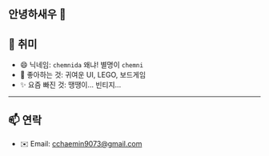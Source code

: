 ## 안녕하새우 👋

<!--
**chemnida/chemnida** is a ✨ _special_ ✨ repository because its `README.md` (this file) appears on your GitHub profile.

Here are some ideas to get you started:

- 🔭 I’m currently working on ...
- 🌱 I’m currently learning ...
- 👯 I’m looking to collaborate on ...
- 🤔 I’m looking for help with ...
- 💬 Ask me about ...
- 📫 How to reach me: ...
- 😄 Pronouns: ...
- ⚡ Fun fact: ...
-->

## 🌈 취미

- 😄 닉네임: `chemnida` 왜냐! 별명이  `chemni`
- 🧸 좋아하는 것: 귀여운 UI, LEGO, 보드게임
- ✨ 요즘 빠진 것: 땡땡이... 빈티지...

---

## 📫 연락

- ✉️ Email: cchaemin9073@gmail.com
